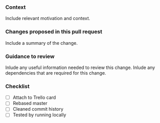 ### Context

Include relevant motivation and context.

### Changes proposed in this pull request

Include a summary of the change.

### Guidance to review

Inlude any useful information needed to review this change.
Inlude any dependencies that are required for this change.

### Checklist

-   [ ] Attach to Trello card
-   [ ] Rebased master
-   [ ] Cleaned commit history
-   [ ] Tested by running locally
